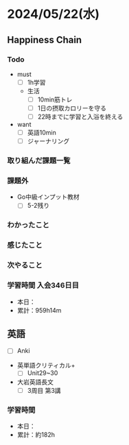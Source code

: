 # 2024/05/22(水)

## Happiness Chain

### Todo

- must
  - [ ] 1h学習
  - 生活
    - [ ] 10min筋トレ
    - [ ] 1日の摂取カロリーを守る
    - [ ] 22時までに学習と入浴を終える
- want
  - [ ] 英語10min
  - [ ] ジャーナリング

### 取り組んだ課題一覧

### 課題外

- Go中級インプット教材
  - [ ] 5-2残り

### わかったこと

### 感じたこと

### 次やること

### 学習時間 入会346日目

- 本日：
- 累計：959h14m

## 英語

- [ ] Anki
- 英単語クリティカル+
  - [ ] Unit29~30
- 大岩英語長文
  - [ ] 3周目 第3講

### 学習時間

- 本日：
- 累計：約182h
